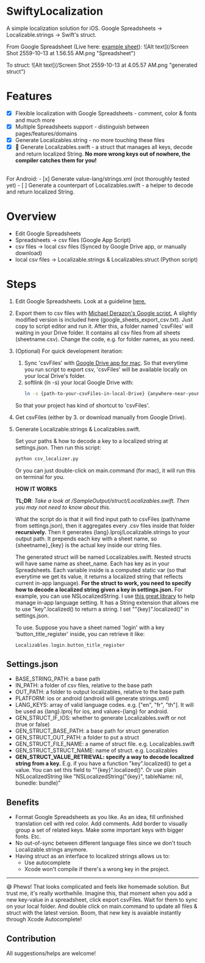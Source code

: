 # SwiftyLocalization
A simple localization solution for iOS. Google Spreadsheets -> Localizable.strings -> Swift's struct.

From Google Spreadsheet (Live here: [example sheet](https://docs.google.com/spreadsheets/d/1zB_tPPhUxbjB6sVpLmvgGVXdd-7d5mvfrOaCzgkhHv8/edit#gid=1689234848)):
![Alt text](/Screen Shot 2559-10-13 at 1.56.55 AM.png "Spreadsheet")

To struct:
![Alt text](/Screen Shot 2559-10-13 at 4.05.57 AM.png "generated struct")

# Features
- [x] Flexible localization with Google Spreadsheets - comment, color & fonts and much more
- [x] Multiple Spreadsheets support - distinguish between pages/features/domains
- [x] Generate Localizables.string - no more touching these files
- [x] :tada: Generate Localizables.swift - a struct that manages all keys, decode and return localized String. **No more wrong keys out of nowhere, the compiler catches them for you!**

<br>
For Android:
- [x] Generate value-lang/strings.xml (not thoroughly tested yet)
- [ ] Generate a counterpart of Localizables.swift - a helper to decode and return localized String.

# Overview

- Edit Google Spreadsheets
- Spreadsheets -> csv files (Google App Script)
- csv files -> local csv files (Synced by Google Drive app, or manually download)
- local csv files -> Localizable.strings & Localizables.struct (Python script)


# Steps
1. Edit Google Spreadsheets. Look at a guideline [here.](https://docs.google.com/spreadsheets/d/1zB_tPPhUxbjB6sVpLmvgGVXdd-7d5mvfrOaCzgkhHv8/edit?usp=sharing)
2. Export them to csv files with [Michael Derazon's Google script.](https://www.drzon.net/export-all-google-sheets-to-csv/) A slightly modified version is included here (google_sheets_export_csv.txt). Just copy to script editor and run it. After this, a folder named 'csvFiles' will waiting in your Drive folder. It contains all csv files from all sheets (sheetname.csv). Change the code, e.g. for folder names, as you need.
3. (Optional) For quick development iteration:
    1. Sync 'csvFiles' with [Google Drive app for mac](https://www.google.com/drive/download/). So that everytime you run script to export csv, 'csvFiles' will be available locally on your local Drive's folder.
    2. softlink (ln -s) your local Google Drive with:
        ````bash
        ln -s {path-to-your-csvFiles-in-local-Drive} {anywhere-near-your-xcode-project}
        ````
    So that your project has kind of shortcut to 'csvFiles'.
4. Get csvFiles (either by 3. or download manually from Google Drive).
5. Generate Localizable.strings & Localizables.swift.

      Set your paths & how to decode a key to a localized string at settings.json. Then run this script:

      ````python
      python csv_localizer.py
      ````
      Or you can just double-click on main.command (for mac), it will run this on terminal for you.


   **HOW IT WORKS**

   **TL;DR**: *Take a look at /SampleOutput/struct/Localizables.swift. Then you may not need to know about this.*

   What the script do is that it will find input path to csvFiles (path/name from settings.json), then it aggregates every .csv files inside that folder **recursively.** Then it generates {lang}.lproj/Localizable.strings to your output path. It prepends each key with a sheet name, so {sheetname}_{key} is the actual key inside our string files.


   The generated struct will be named Localizables.swift. Nested structs will have same name as sheet_name. Each has key as in your Spreadsheets. Each variable inside is a computed static var (so that everytime we get its value, it returns a localized string that reflects current in-app language). **For the struct to work, you need to specify how to decode a localized string given a key in settings.json.** For example, you can use NSLocalizedString. I use [this great library](https://github.com/marmelroy/Localize-Swift) to help manage in-app language setting. It has a String extension that allows me to use "key".localized() to return a string. I set "\"{key}\".localized()" in settings.json.


   To use. Suppose you have a sheet named 'login' with a key 'button_title_register' inside, you can retrieve it like:
   ````Swift
   Localizables.login.button_title_register
   ````


Settings.json
---

- BASE_STRING_PATH: a base path
- IN_PATH: a folder of csv files, relative to the base path
- OUT_PATH: a folder to output localizables, relative to the base path
- PLATFORM: ios or android (android will generate strings.xml)
- LANG_KEYS: array of valid language codes. e.g. ["en", "fr", "th"]. It will be used as {lang}.lproj for ios, and values-{lang} for android.
- GEN_STRUCT_IF_IOS: whether to generate Localizables.swift or not (true or false)
- GEN_STRUCT_BASE_PATH: a base path for struct generation
- GEN_STRUCT_OUT_PATH: a folder to put a struct
- GEN_STRUCT_FILE_NAME: a name of struct file. e.g. Localizables.swift
- GEN_STRUCT_STRUCT_NAME: name of struct. e.g. Localizables
- **GEN_STRUCT_VALUE_RETRIEVAL: specify a way to decode localized string from a key.** E.g. if you have a function "key".localized() to get a value. You can set this field to "\"{key}\".localized()". Or use plain NSLocalizedString like "NSLocalizedString(\"{key}\", tableName: nil, bunedle: bundle)"

Benefits
---
* Format Google Spreadsheets as you like. As an idea, fill unfinished translation cell with red color. Add comments. Add border to visually group a set of related keys. Make some important keys with bigger fonts. Etc.
* No out-of-sync between different language files since we don't touch Localizable.strings anymore.
* Having struct as an interface to localized strings allows us to:
  * Use autocomplete
  * Xcode won't compile if there's a wrong key in the project.

---
:sweat_smile: Phews! That looks complicated and feels like homemade solution. But trust me, it's really worthwhile. Imagine this, that moment when you add a new key-value in a spreadsheet, click export csvFiles. Wait for them to sync on your local folder. And double click on main.command to update all files & struct with the latest version. Boom, that new key is avaiable instantly through Xcode Autocomplete!

Contribution
---
All suggestions/helps are welcome!
